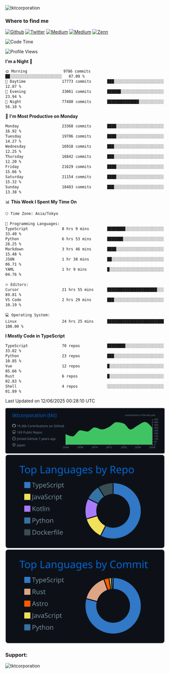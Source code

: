 <p align="left"> <img src="https://komarev.com/ghpvc/?username=tktcorporation&label=Profile%20views&color=0e75b6&style=flat" alt="tktcorporation" /> </p>

<h3>Where to find me</h3>
<p>
<a href="https://github.com/tktcorporation" target="_blank"><img alt="Github" src="https://img.shields.io/badge/GitHub-%2312100E.svg?&style=for-the-badge&logo=Github&logoColor=white" /></a>
<a href="https://twitter.com/tktcorporation" target="_blank"><img alt="Twitter" src="https://img.shields.io/badge/twitter-%231DA1F2.svg?&style=for-the-badge&logo=twitter&logoColor=white" /></a>
<a href="https://www.linkedin.com/in/tktcorporation" target="_blank"><img alt="Medium" src="https://img.shields.io/badge/linkdin-0a66c2.svg?&style=for-the-badge&logo=linkedin&logoColor=white" /></a>
<a href="https://qiita.com/tktcorporation" target="_blank"><img alt="Medium" src="https://img.shields.io/badge/qiita-55C500.svg?&style=for-the-badge&logo=qiita&logoColor=white" /></a>
<a href="https://zenn.dev/tktcorporation" target="_blank"><img alt="Zenn" src="https://img.shields.io/badge/Zenn-3EA8FF.svg?&style=for-the-badge&logo=Zenn&logoColor=white" /></a>
</p>
  
<!--START_SECTION:waka-->
![Code Time](http://img.shields.io/badge/Code%20Time-2%2C441%20hrs%2029%20mins-blue)

![Profile Views](http://img.shields.io/badge/Profile%20Views-1-blue)

**I'm a Night 🦉** 

```text
🌞 Morning                9786 commits        ██░░░░░░░░░░░░░░░░░░░░░░░   07.09 % 
🌆 Daytime                17773 commits       ███░░░░░░░░░░░░░░░░░░░░░░   12.87 % 
🌃 Evening                33061 commits       ██████░░░░░░░░░░░░░░░░░░░   23.94 % 
🌙 Night                  77480 commits       ██████████████░░░░░░░░░░░   56.10 % 
```
📅 **I'm Most Productive on Monday** 

```text
Monday                   23368 commits       ████░░░░░░░░░░░░░░░░░░░░░   16.92 % 
Tuesday                  19706 commits       ████░░░░░░░░░░░░░░░░░░░░░   14.27 % 
Wednesday                16918 commits       ███░░░░░░░░░░░░░░░░░░░░░░   12.25 % 
Thursday                 16842 commits       ███░░░░░░░░░░░░░░░░░░░░░░   12.20 % 
Friday                   21629 commits       ████░░░░░░░░░░░░░░░░░░░░░   15.66 % 
Saturday                 21154 commits       ████░░░░░░░░░░░░░░░░░░░░░   15.32 % 
Sunday                   18483 commits       ███░░░░░░░░░░░░░░░░░░░░░░   13.38 % 
```


📊 **This Week I Spent My Time On** 

```text
🕑︎ Time Zone: Asia/Tokyo

💬 Programming Languages: 
TypeScript               8 hrs 9 mins        ████████░░░░░░░░░░░░░░░░░   33.40 % 
Python                   6 hrs 53 mins       ███████░░░░░░░░░░░░░░░░░░   28.25 % 
Markdown                 3 hrs 46 mins       ████░░░░░░░░░░░░░░░░░░░░░   15.48 % 
JSON                     1 hr 38 mins        ██░░░░░░░░░░░░░░░░░░░░░░░   06.71 % 
YAML                     1 hr 9 mins         █░░░░░░░░░░░░░░░░░░░░░░░░   04.76 % 

🔥 Editors: 
Cursor                   21 hrs 55 mins      ██████████████████████░░░   89.81 % 
VS Code                  2 hrs 29 mins       ███░░░░░░░░░░░░░░░░░░░░░░   10.19 % 

💻 Operating System: 
Linux                    24 hrs 25 mins      █████████████████████████   100.00 % 
```

**I Mostly Code in TypeScript** 

```text
TypeScript               70 repos            ████████░░░░░░░░░░░░░░░░░   33.02 % 
Python                   23 repos            ███░░░░░░░░░░░░░░░░░░░░░░   10.85 % 
Vue                      12 repos            █░░░░░░░░░░░░░░░░░░░░░░░░   05.66 % 
Rust                     6 repos             █░░░░░░░░░░░░░░░░░░░░░░░░   02.83 % 
Shell                    4 repos             ░░░░░░░░░░░░░░░░░░░░░░░░░   01.89 % 
```




 Last Updated on 12/06/2025 00:28:10 UTC
<!--END_SECTION:waka-->

[![](https://raw.githubusercontent.com/tktcorporation/tktcorporation/master/profile-summary-card-output/github_dark/0-profile-details.svg)](https://github.com/vn7n24fzkq/github-profile-summary-cards)
[![](https://raw.githubusercontent.com/tktcorporation/tktcorporation/master/profile-summary-card-output/github_dark/1-repos-per-language.svg)](https://github.com/vn7n24fzkq/github-profile-summary-cards) [![](https://raw.githubusercontent.com/tktcorporation/tktcorporation/master/profile-summary-card-output/github_dark/2-most-commit-language.svg)](https://github.com/vn7n24fzkq/github-profile-summary-cards)

<h3 align="left">Support:</h3>
<p><a href="https://www.buymeacoffee.com/tktcorporation"> <img align="left" src="https://cdn.buymeacoffee.com/buttons/v2/default-yellow.png" height="50" width="210" alt="tktcorporation" /></a></p><br><br>
